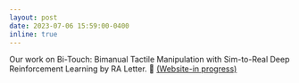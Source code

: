 ```yaml
---
layout: post
date: 2023-07-06 15:59:00-0400
inline: true
---
```


Our work on Bi-Touch: Bimanual Tactile Manipulation with Sim-to-Real Deep Reinforcement Learning by RA Letter. :tada: [(Website-in progress)](https://sites.google.com/view/bi-touch/)